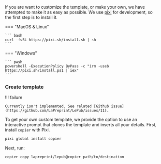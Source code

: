 If you are want to customize the template, or make your own, we have attempted to make it as easy as possible. We use [pixi](https://pixi.sh) for development, so the first step is to install it.

=== "MacOS & Linux"

    ``` bash
    curl -fsSL https://pixi.sh/install.sh | sh
    ```

=== "Windows"

    ``` pwsh
    powershell -ExecutionPolicy ByPass -c "irm -useb https://pixi.sh/install.ps1 | iex"
    ```

### Create template

!!! failure

    Currently isn't implemented. See related [Github issue](https://github.com/LaPreprint/LePub/issues/11).

To get your own custom template, we provide the option to use an interactive prompt that clones the template and inserts all your details. First, install `copier` with Pixi.

```sh
pixi global install copier
```

Next, run:

```sh
copier copy lapreprint/lepub@copier path/to/destination
```


<!-- ## Update project details

The first thing you want to do is update the details around the project. That should be:

- `pixi.toml`
- `mkdocs.yml`
- `typst/X.X.X/typst.toml`
- `quarto/_extensions/lepub/_extension.yml`
- `myst/lepub/template.yml` -->